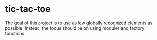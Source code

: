 # tic-tac-toe

The goal of this project is to use as few globally recognized elements as possible. Instead, the focus should be on using modules and factory functions.
